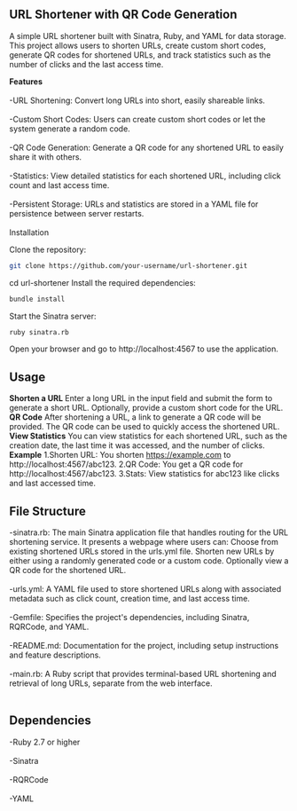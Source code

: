 ## **URL Shortener with QR Code Generation**

A simple URL shortener built with Sinatra, Ruby, and YAML for data storage. This project allows users to shorten URLs, create custom short codes, generate QR codes for shortened URLs, and track statistics such as the number of clicks and the last access time.

**Features** <br></br>
-URL Shortening: Convert long URLs into short, easily shareable links.<br></br>
-Custom Short Codes: Users can create custom short codes or let the system generate a random code.<br></br>
-QR Code Generation: Generate a QR code for any shortened URL to easily share it with others.<br></br>
-Statistics: View detailed statistics for each shortened URL, including click count and last access time.<br></br>
-Persistent Storage: URLs and statistics are stored in a YAML file for persistence between server restarts.<br></br>
Installation

Clone the repository:

```bash
git clone https://github.com/your-username/url-shortener.git
```
cd url-shortener
Install the required dependencies:

```bash
bundle install
```
Start the Sinatra server:

```bash
ruby sinatra.rb
```
Open your browser and go to http://localhost:4567 to use the application.
## **Usage**

**Shorten a URL**
Enter a long URL in the input field and submit the form to generate a short URL.
Optionally, provide a custom short code for the URL.
**QR Code**
After shortening a URL, a link to generate a QR code will be provided.
The QR code can be used to quickly access the shortened URL.
**View Statistics**
You can view statistics for each shortened URL, such as the creation date, the last time it was accessed, and the number of clicks.
**Example**
1.Shorten URL: You shorten https://example.com to http://localhost:4567/abc123.
2.QR Code: You get a QR code for http://localhost:4567/abc123.
3.Stats: View statistics for abc123 like clicks and last accessed time.
## **File Structure**

-sinatra.rb: The main Sinatra application file that handles routing for the URL shortening service. It presents a webpage where users can:
Choose from existing shortened URLs stored in the urls.yml file.
Shorten new URLs by either using a randomly generated code or a custom code.
Optionally view a QR code for the shortened URL.<br></br>
-urls.yml: A YAML file used to store shortened URLs along with associated metadata such as click count, creation time, and last access time.<br></br>
-Gemfile: Specifies the project's dependencies, including Sinatra, RQRCode, and YAML.<br></br>
-README.md: Documentation for the project, including setup instructions and feature descriptions.<br></br>
-main.rb: A Ruby script that provides terminal-based URL shortening and retrieval of long URLs, separate from the web interface. <br></br>

## **Dependencies**
-Ruby 2.7 or higher<br></br>
-Sinatra<br></br>
-RQRCode<br></br>
-YAML<br></br>

